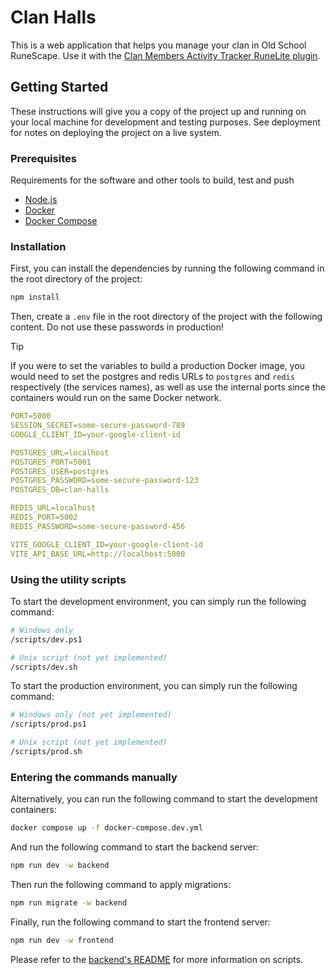 # Clan Halls

This is a web application that helps you manage your clan in Old School RuneScape. Use it with the [Clan Members Activity Tracker RuneLite plugin](https://github.com/raphpion/clan-members-activity-tracker).

## Getting Started

These instructions will give you a copy of the project up and running on
your local machine for development and testing purposes. See deployment
for notes on deploying the project on a live system.

### Prerequisites

Requirements for the software and other tools to build, test and push

- [Node.js](https://nodejs.org/en/)
- [Docker](https://www.docker.com/)
- [Docker Compose](https://docs.docker.com/compose/)

### Installation

First, you can install the dependencies by running the following command in the root directory of the project:

```bash
npm install
```

Then, create a `.env` file in the root directory of the project with the following content. Do not use these passwords in production!

> [!TIP]
> If you were to set the variables to build a production Docker image, you would need to set the postgres and redis URLs to `postgres` and `redis` respectively (the services names), as well as use the internal ports since the containers would run on the same Docker network.

```yaml
PORT=5000
SESSION_SECRET=some-secure-password-789
GOOGLE_CLIENT_ID=your-google-client-id

POSTGRES_URL=localhost
POSTGRES_PORT=5001
POSTGRES_USER=postgres
POSTGRES_PASSWORD=some-secure-password-123
POSTGRES_DB=clan-halls

REDIS_URL=localhost
REDIS_PORT=5002
REDIS_PASSWORD=some-secure-password-456

VITE_GOOGLE_CLIENT_ID=your-google-client-id
VITE_API_BASE_URL=http://localhost:5000
```

### Using the utility scripts

To start the development environment, you can simply run the following command:

```bash
# Windows only
/scripts/dev.ps1

# Unix script (not yet implemented)
/scripts/dev.sh
```

To start the production environment, you can simply run the following command:

```bash
# Windows only (not yet implemented)
/scripts/prod.ps1

# Unix script (not yet implemented)
/scripts/prod.sh
```

### Entering the commands manually

Alternatively, you can run the following command to start the development containers:

```bash
docker compose up -f docker-compose.dev.yml
```

And run the following command to start the backend server:

```bash
npm run dev -w backend
```

Then run the following command to apply migrations:

```bash
npm run migrate -w backend
```

Finally, run the following command to start the frontend server:

```bash
npm run dev -w frontend
```

Please refer to the [backend's README](./backend/README.md) for more information on scripts.

